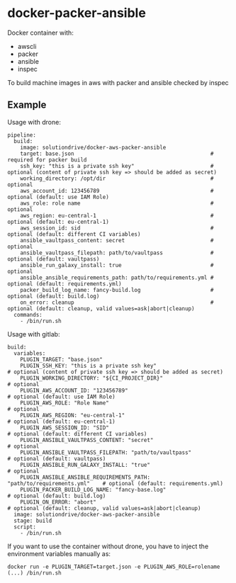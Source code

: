 docker-packer-ansible
=====================

Docker container with:
- awscli
- packer
- ansible
- inspec

To build machine images in aws with packer and ansible checked by inspec

Example
-------

Usage with drone:

    pipeline:
      build:
        image: solutiondrive/docker-aws-packer-ansible
        target: base.json                                           # required for packer build
        ssh_key: "this is a private ssh key"                        # optional (content of private ssh key => should be added as secret)
        working_directory: /opt/dir                                 # optional
        aws_account_id: 123456789                                   # optional (default: use IAM Role)
        aws_role: role name                                         # optional
        aws_region: eu-central-1                                    # optional (default: eu-central-1)
        aws_session_id: sid                                         # optional (default: different CI variables)
        ansible_vaultpass_content: secret                           # optional
        ansible_vaultpass_filepath: path/to/vaultpass               # optional (default: vaultpass)
        ansible_run_galaxy_install: true                            # optional
        ansible_ansible_requirements_path: path/to/requirements.yml # optional (default: requirements.yml)
        packer_build_log_name: fancy-build.log                      # optional (default: build.log)
        on_error: cleanup                                           # optional (default: cleanup, valid values=ask|abort|cleanup)
      commands:
        - /bin/run.sh
        
Usage with gitlab:

    build:
      variables:
        PLUGIN_TARGET: "base.json"
        PLUGIN_SSH_KEY: "this is a private ssh key"                             # optional (content of private ssh key => should be added as secret)
        PLUGIN_WORKING_DIRECTORY: "${CI_PROJECT_DIR}"                           # optional
        PLUGIN_AWS_ACCOUNT_ID: "123456789"                                      # optional (default: use IAM Role)
        PLUGIN_AWS_ROLE: "Role Name"                                            # optional
        PLUGIN_AWS_REGION: "eu-central-1"                                       # optional (default: eu-central-1)
        PLUGIN_AWS_SESSION_ID: "SID"                                            # optional (default: different CI variables)
        PLUGIN_ANSIBLE_VAULTPASS_CONTENT: "secret"                              # optional
        PLUGIN_ANSIBLE_VAULTPASS_FILEPATH: "path/to/vaultpass"                  # optional (default: vaultpass)
        PLUGIN_ANSIBLE_RUN_GALAXY_INSTALL: "true"                               # optional
        PLUGIN_ANSIBLE_ANSIBLE_REQUIREMENTS_PATH: "path/to/requirements.yml"    # optional (default: requirements.yml)
        PLUGIN_PACKER_BUILD_LOG_NAME: "fancy-base.log"                          # optional (default: build.log)
        PLUGIN_ON_ERROR: "abort"                                                # optional (default: cleanup, valid values=ask|abort|cleanup)
      image: solutiondrive/docker-aws-packer-ansible
      stage: build
      script:
        - /bin/run.sh

If you want to use the container without drone, you have to inject the environment variables manually as:

    docker run -e PLUGIN_TARGET=target.json -e PLUGIN_AWS_ROLE=rolename   (...) /bin/run.sh

